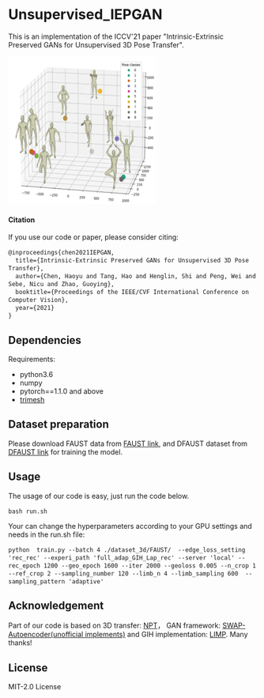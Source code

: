 # Unsupervised_IEPGAN

This is an implementation of the ICCV'21 paper "Intrinsic-Extrinsic Preserved GANs for Unsupervised 3D Pose Transfer".

<img src="pose.PNG" width="300" height="300">

#### Citation

If you use our code or paper, please consider citing:
```
@inproceedings{chen2021IEPGAN,
  title={Intrinsic-Extrinsic Preserved GANs for Unsupervised 3D Pose Transfer},
  author={Chen, Haoyu and Tang, Hao and Henglin, Shi and Peng, Wei and Sebe, Nicu and Zhao, Guoying},
  booktitle={Proceedings of the IEEE/CVF International Conference on Computer Vision},
  year={2021}
}
```

## Dependencies

Requirements:
- python3.6
- numpy
- pytorch==1.1.0 and above
- [trimesh](https://github.com/mikedh/trimesh)

## Dataset preparation
Please download FAUST data from [FAUST link](http://faust.is.tue.mpg.de/), and DFAUST dataset from [DFAUST link](https://dfaust.is.tue.mpg.de/) for training the model.

## Usage
The usage of our code is easy, just run the code below.
```
bash run.sh
```

Your can change the hyperparameters according to your GPU settings and needs in the run.sh file:
```
python  train.py --batch 4 ./dataset_3d/FAUST/  --edge_loss_setting 'rec_rec' --experi_path 'full_adap_GIH_Lap_rec' --server 'local' --rec_epoch 1200 --geo_epoch 1600 --iter 2000 --geoloss 0.005 --n_crop 1 --ref_crop 2 --sampling_number 120 --limb_n 4 --limb_sampling 600  --sampling_pattern 'adaptive'
```


## Acknowledgement
Part of our code is based on 
3D transfer: [NPT](https://github.com/jiashunwang/Neural-Pose-Transfer)，
GAN framework: [SWAP-Autoencoder(unofficial implements)](https://github.com/rosinality/swapping-autoencoder-pytorch) and 
GIH implementation: [LIMP](https://github.com/lcosmo/LIMP). 
Many thanks!

## License
MIT-2.0 License
